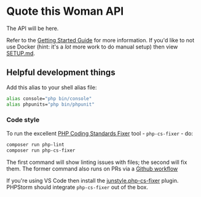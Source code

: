 # Quote this Woman API

The API will be here.

Refer to the [Getting Started Guide](https://api-platform.com/docs/distribution) for more information. If you'd like to not use Docker (hint: it's a _lot_ more work to do manual setup) then view [SETUP.md](SETUP.md).

## Helpful development things

Add this alias to your shell alias file:

```sh
alias console="php bin/console"
alias phpunits="php bin/phpunit"
```

### Code style

To run the excellent [PHP Coding Standards Fixer](https://cs.symfony.com/) tool - `php-cs-fixer` - do:

```sh
composer run php-lint
composer run php-cs-fixer
```

The first command will show linting issues with files; the second will fix them. The former command also runs on PRs via a [Github workflow](vendor/api-platform/schema-generator/.github/workflows/ci.yml)

If you're using VS Code then install the [junstyle.php-cs-fixer](https://marketplace.visualstudio.com/items?itemName=junstyle.php-cs-fixer) plugin. PHPStorm should integrate `php-cs-fixer` out of the box.
